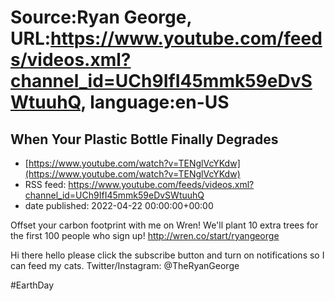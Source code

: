 # Source:Ryan George, URL:https://www.youtube.com/feeds/videos.xml?channel_id=UCh9IfI45mmk59eDvSWtuuhQ, language:en-US

## When Your Plastic Bottle Finally Degrades
 - [https://www.youtube.com/watch?v=TENglVcYKdw](https://www.youtube.com/watch?v=TENglVcYKdw)
 - RSS feed: https://www.youtube.com/feeds/videos.xml?channel_id=UCh9IfI45mmk59eDvSWtuuhQ
 - date published: 2022-04-22 00:00:00+00:00

Offset your carbon footprint with me on Wren! We'll plant 10 extra trees for the first 100 people who sign up! http://wren.co/start/ryangeorge

Hi there hello please click the subscribe button and turn on notifications so I can feed my cats.
Twitter/Instagram: @TheRyanGeorge

#EarthDay

